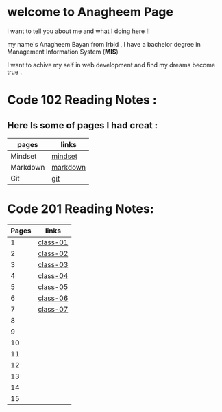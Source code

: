 

# welcome to Anagheem Page 

i want to tell you about me and what I doing here !!

my name's Anagheem Bayan from Irbid , I have a bachelor degree in Management Information System (**MIS**)

I want to achive my self in web development and find my dreams become true .


# Code 102 Reading Notes :

## Here Is some of pages I had creat :


| pages   | links                                                        |
| ------- | ----------------------------------------------------         |
| Mindset |[mindset](https://anagheembayan.github.io/reading-nots/Mindset)                                                                 |
| Markdown|[markdown](https://anagheembayan.github.io/reading-nots/Markdown)                                                                |
| Git     |[git](https://anagheembayan.github.io/reading-nots/Gittutorial) 



# Code 201 Reading Notes:


| Pages  | links                |
| ------------- | ------------- |
| 1  | [class-01](https://anagheembayan.github.io/reading-nots/class-01) |
| 2  |[class-02](https://anagheembayan.github.io/reading-nots/class-02)  |
| 3  |[class-03](https://anagheembayan.github.io/reading-nots/class-03) |
| 4  |[class-04](https://anagheembayan.github.io/reading-nots/class-04) |
| 5  |[class-05](https://anagheembayan.github.io/reading-nots/class-05) |
| 6  | [class-06](https://anagheembayan.github.io/reading-nots/class-06)|
| 7  |[class-07](https://anagheembayan.github.io/reading-nots/class-07)|
| 8  | |
| 9  | |
| 10 | |
| 11 | |
| 12 | | 
| 13 | |
| 14 | |
| 15 | |







